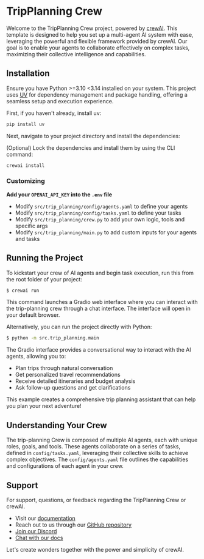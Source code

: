 # TripPlanning Crew

Welcome to the TripPlanning Crew project, powered by [crewAI](https://crewai.com). This template is designed to help you set up a multi-agent AI system with ease, leveraging the powerful and flexible framework provided by crewAI. Our goal is to enable your agents to collaborate effectively on complex tasks, maximizing their collective intelligence and capabilities.

## Installation

Ensure you have Python >=3.10 <3.14 installed on your system. This project uses [UV](https://docs.astral.sh/uv/) for dependency management and package handling, offering a seamless setup and execution experience.

First, if you haven't already, install uv:

```bash
pip install uv
```

Next, navigate to your project directory and install the dependencies:

(Optional) Lock the dependencies and install them by using the CLI command:
```bash
crewai install
```
### Customizing

**Add your `OPENAI_API_KEY` into the `.env` file**

- Modify `src/trip_planning/config/agents.yaml` to define your agents
- Modify `src/trip_planning/config/tasks.yaml` to define your tasks
- Modify `src/trip_planning/crew.py` to add your own logic, tools and specific args
- Modify `src/trip_planning/main.py` to add custom inputs for your agents and tasks

## Running the Project

To kickstart your crew of AI agents and begin task execution, run this from the root folder of your project:

```bash
$ crewai run
```

This command launches a Gradio web interface where you can interact with the trip-planning crew through a chat interface. The interface will open in your default browser.

Alternatively, you can run the project directly with Python:

```bash
$ python -m src.trip_planning.main
```

The Gradio interface provides a conversational way to interact with the AI agents, allowing you to:
- Plan trips through natural conversation
- Get personalized travel recommendations
- Receive detailed itineraries and budget analysis
- Ask follow-up questions and get clarifications

This example creates a comprehensive trip planning assistant that can help you plan your next adventure!

## Understanding Your Crew

The trip-planning Crew is composed of multiple AI agents, each with unique roles, goals, and tools. These agents collaborate on a series of tasks, defined in `config/tasks.yaml`, leveraging their collective skills to achieve complex objectives. The `config/agents.yaml` file outlines the capabilities and configurations of each agent in your crew.

## Support

For support, questions, or feedback regarding the TripPlanning Crew or crewAI.
- Visit our [documentation](https://docs.crewai.com)
- Reach out to us through our [GitHub repository](https://github.com/joaomdmoura/crewai)
- [Join our Discord](https://discord.com/invite/X4JWnZnxPb)
- [Chat with our docs](https://chatg.pt/DWjSBZn)

Let's create wonders together with the power and simplicity of crewAI.
